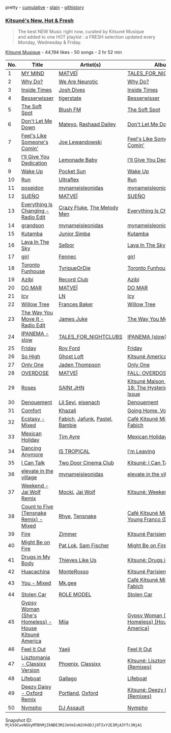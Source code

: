 pretty - [cumulative](/playlists/cumulative/0cc8YMQWsSzODyTpdVB6mI.md) - [plain](/playlists/plain/0cc8YMQWsSzODyTpdVB6mI) - [githistory](https://github.githistory.xyz/mackorone/spotify-playlist-archive/blob/main/playlists/plain/0cc8YMQWsSzODyTpdVB6mI)

### [Kitsuné's New, Hot & Fresh](https://open.spotify.com/playlist/0cc8YMQWsSzODyTpdVB6mI)

> The best NEW Music right now, curated by Kitsuné Musique and added to one HOT playlist : a FRESH selection updated every Monday, Wednesday &amp; Friday.

[Kitsuné Musique](https://open.spotify.com/user/maisonkitsune) - 44,194 likes - 50 songs - 2 hr 52 min

| No. | Title | Artist(s) | Album | Length |
|---|---|---|---|---|
| 1 | [MY MIND](https://open.spotify.com/track/7Kgcz89XMfj4WHtm5nd3mJ) | [MATVEÏ](https://open.spotify.com/artist/2c8JocB8eI6cCGaF5xGoT1) | [TALES\_FOR\_NIGHTCLUBS\_III](https://open.spotify.com/album/1rapZi3fPJc3RLRQdxocM7) | 2:55 |
| 2 | [Why Do?](https://open.spotify.com/track/1HutpfzBYz0KdSo4TUiaRx) | [We Are Neurotic](https://open.spotify.com/artist/6Md8JmF20ZQgz6g54LqdIA) | [Why Do?](https://open.spotify.com/album/0kXuLvPHLYV2OsvqWcdPxh) | 5:48 |
| 3 | [Inside Times](https://open.spotify.com/track/5yiXsIhgEhouvwNsNc6XIE) | [Josh Dives](https://open.spotify.com/artist/0D5RZwiNLoTfvvV1JoySmS) | [Inside Times](https://open.spotify.com/album/5KMl2yl1vBZmheg5NtLqKN) | 3:46 |
| 4 | [Besserwisser](https://open.spotify.com/track/0TP6kkEvdHXoRWAhW8Urva) | [tigerstate](https://open.spotify.com/artist/5IASPTbco70KYmxQwSg8E1) | [Besserwisser](https://open.spotify.com/album/4Dh6k3ofE42IeCCpPQhB5K) | 3:35 |
| 5 | [The Soft Spot](https://open.spotify.com/track/6xf1V275yYwB7nbv8ViGUD) | [Blush FM](https://open.spotify.com/artist/2FeqmH4OmXUDoPeMX6itAb) | [The Soft Spot](https://open.spotify.com/album/7re2LRARUnbzCyChKn61IT) | 3:31 |
| 6 | [Don't Let Me Down](https://open.spotify.com/track/6eowOvcJ7v9OAMzzt9HhPG) | [Mateyo](https://open.spotify.com/artist/0B0O3zN1qA3VmxGoF7sHiE), [Rashaad Dailey](https://open.spotify.com/artist/44jle8k8LxfWM00MnfUbQA) | [Don't Let Me Down](https://open.spotify.com/album/2p3hX6CPLy6Sbk7SExyrq4) | 2:51 |
| 7 | [Feel's Like Someone's Comin'](https://open.spotify.com/track/2EVGocaGZCElznJxqmg2yn) | [Joe Lewandowski](https://open.spotify.com/artist/7vElnPfV9oKuSqfN1Zptbl) | [Feel's Like Someone's Comin'](https://open.spotify.com/album/6oHfW34zDkRBzaldkpGnUt) | 3:03 |
| 8 | [I'll Give You Dedication](https://open.spotify.com/track/5V6zXDdVD7l87y5AxtvUoR) | [Lemonade Baby](https://open.spotify.com/artist/2TZlhPzWNmXh6nWTQHnoxs) | [I'll Give You Dedication](https://open.spotify.com/album/4vrGADeX4iagpCw2MnOORv) | 2:47 |
| 9 | [Wake Up](https://open.spotify.com/track/6BIwfeKvv16gjDnoYSGTdo) | [Pocket Sun](https://open.spotify.com/artist/2AglFpK0fLt8IxuOPC3SbR) | [Wake Up](https://open.spotify.com/album/5hENfb4W17kr2Xq0dnC3hS) | 3:32 |
| 10 | [Run](https://open.spotify.com/track/3g8OkwMxW6PJ4CWgEN6R1H) | [Ultraflex](https://open.spotify.com/artist/0GX25ns6c6gNoBmZyb0Sqg) | [Run](https://open.spotify.com/album/0ngsAnIsTVjlXzgRtJcLJg) | 1:58 |
| 11 | [poseidon](https://open.spotify.com/track/4qpFTWOjbrKueLNSDdjigo) | [mynameisleonidas](https://open.spotify.com/artist/0Jjoj2QyL1AtZ08H6LTTVe) | [mynameisleonidas](https://open.spotify.com/album/2r9YXXiFLz4VB4oSsVYA2h) | 3:26 |
| 12 | [SUEÑO](https://open.spotify.com/track/1iV2awZB7fKegkMmgbhHaV) | [MATVEÏ](https://open.spotify.com/artist/2c8JocB8eI6cCGaF5xGoT1) | [SUEÑO](https://open.spotify.com/album/1df1ycciEzdrKGmzsnEEtX) | 2:26 |
| 13 | [Everything Is Changing \- Radio Edit](https://open.spotify.com/track/5aTCZ0Hc3GtpqcC6mCKTyY) | [Crazy Fluke](https://open.spotify.com/artist/1mVwhF4BGCmj165LyEHVKT), [The Melody Men](https://open.spotify.com/artist/6PSmjKj0zyXGZ4TXoq4dSG) | [Everything Is Changing](https://open.spotify.com/album/02yAJpRDnL6aMkVenvEUlt) | 3:11 |
| 14 | [grandson](https://open.spotify.com/track/1Ztzzizm7xvOtbOWgPnMT0) | [mynameisleonidas](https://open.spotify.com/artist/0Jjoj2QyL1AtZ08H6LTTVe) | [mynameisleonidas](https://open.spotify.com/album/2r9YXXiFLz4VB4oSsVYA2h) | 3:07 |
| 15 | [Kutamba](https://open.spotify.com/track/59VcIlXBZyNLLezqfuD1DI) | [Junior Simba](https://open.spotify.com/artist/0Tr6RBtxQ5DzImZISTfSKn) | [Kutamba](https://open.spotify.com/album/0LGKkarWcOJnv6d4Lnh6Om) | 2:56 |
| 16 | [Lava In The Sky](https://open.spotify.com/track/6DcENaDftcPkVz3fJlnCPD) | [Selbor](https://open.spotify.com/artist/2Fwpx3BZ4GdGQwd1cXVy4t) | [Lava In The Sky](https://open.spotify.com/album/2sQox30QKJooM9auXi0z8v) | 3:11 |
| 17 | [girl](https://open.spotify.com/track/68aPLEBwJmpYMuurXihCct) | [Fennec](https://open.spotify.com/artist/2qtBblNCKBjfVZpIyhyyRN) | [girl](https://open.spotify.com/album/3Y9TCovTQDugO12HmXeW0S) | 2:55 |
| 18 | [Toronto Funhouse](https://open.spotify.com/track/2u1ioR9wjR4FqSPLPoeQvb) | [TyriqueOrDie](https://open.spotify.com/artist/6IyH7Och2DBHZAEBH9t9dE) | [Toronto Funhouse](https://open.spotify.com/album/4HFfB5ovi0fmCt4LrHRzAV) | 2:00 |
| 19 | [Azibi](https://open.spotify.com/track/5cTlfi5VG3ziOXtAh3CV4c) | [Record Club](https://open.spotify.com/artist/4cArYfwQ0BrfSEhaDwhVYQ) | [Azibi](https://open.spotify.com/album/2Bq9G72vRZozfbTIQljekL) | 3:52 |
| 20 | [DO MAR](https://open.spotify.com/track/0ra2NmkSqQzmRE5DUdNUTb) | [MATVEÏ](https://open.spotify.com/artist/2c8JocB8eI6cCGaF5xGoT1) | [DO MAR](https://open.spotify.com/album/1Gdc4ABDwkAAPO6UP3cY7Q) | 2:42 |
| 21 | [Icy](https://open.spotify.com/track/1I7e4AyVqSBOoh6GHttqws) | [LN](https://open.spotify.com/artist/7G6Tv0i12NplnOB2nbwiAJ) | [Icy](https://open.spotify.com/album/4ZAkDbkETjOwhUAt6f0fV5) | 2:44 |
| 22 | [Willow Tree](https://open.spotify.com/track/7HyQKWEzycUMPaKnPWcZet) | [Frances Baker](https://open.spotify.com/artist/5ANQ3S3Wf5JRqJaEwlOUnw) | [Willow Tree](https://open.spotify.com/album/1ZpdgCDupRZoCP6STmmwcb) | 3:27 |
| 23 | [The Way You Move It \- Radio Edit](https://open.spotify.com/track/50wq9ALHIyympgfiXUiHfq) | [James Juke](https://open.spotify.com/artist/6gbPKiUthmk2t7K57AS3mf) | [The Way You Move It](https://open.spotify.com/album/3rmYMf2QUh3D78uBiZApw6) | 3:40 |
| 24 | [IPANEMA \- slow](https://open.spotify.com/track/44z0xS4YJxrsHt3oTvS2ei) | [TALES\_FOR\_NIGHTCLUBS](https://open.spotify.com/artist/1bQcDCkr8KkJBbHtjqAXps) | [IPANEMA \(slow\)](https://open.spotify.com/album/6yTtOrQDLrPodakOvqssbn) | 3:16 |
| 25 | [Friday](https://open.spotify.com/track/3ez3Ey6MYOrwdhamXfwjob) | [Roy Ford](https://open.spotify.com/artist/5gpHAaJzkaLSv0iT2YumRA) | [Friday](https://open.spotify.com/album/3tN72V1QkX2fR2EfoJjTmc) | 3:02 |
| 26 | [So High](https://open.spotify.com/track/5doFTkrPLq1AZYDvAIdn7x) | [Ghost Loft](https://open.spotify.com/artist/4fQHCuys7JZvaQzRvB1kPR) | [Kitsuné America 2](https://open.spotify.com/album/2dVnDTtY8qzYbPTMmw88vX) | 3:06 |
| 27 | [Only One](https://open.spotify.com/track/3y8UYe62ldlvxRgAFGovZq) | [Jaden Thompson](https://open.spotify.com/artist/0mdzsyApmam6OqNr4Z3vKQ) | [Only One](https://open.spotify.com/album/2KMexrqmHK600SRQNJykVb) | 3:01 |
| 28 | [OVERDOSE](https://open.spotify.com/track/7J1idk8GVjvHVh76gMRQtl) | [MATVEÏ](https://open.spotify.com/artist/2c8JocB8eI6cCGaF5xGoT1) | [FALL: OVERDOSE x RUMBA](https://open.spotify.com/album/7Hg7lABFu1peV1dnG4nNJN) | 2:33 |
| 29 | [Roses](https://open.spotify.com/track/379cChcS43x1BGboAC6QUI) | [SAINt JHN](https://open.spotify.com/artist/0H39MdGGX6dbnnQPt6NQkZ) | [Kitsuné Maison Compilation 18: The Hysterical Advisory Issue](https://open.spotify.com/album/6fCFZtSy5xJs3t87nPriYZ) | 2:52 |
| 30 | [Denouement](https://open.spotify.com/track/4ml7mrfUUxg8VtLwnu38nr) | [Lil Seyi](https://open.spotify.com/artist/2Z5C4k6StRPuT2ZipvC00O), [eisenach](https://open.spotify.com/artist/0RO451V3eGOiatc3IQXtG7) | [Denouement](https://open.spotify.com/album/4OM9A1NtnL1vVCuPMj8gfT) | 3:12 |
| 31 | [Comfort](https://open.spotify.com/track/2BmB9dEutF0cDtI5IbT8IE) | [Khazali](https://open.spotify.com/artist/4YrYwip7DToQ8tj6r7ZFVd) | [Going Home, Vol\. 1](https://open.spotify.com/album/4emb3mG0Dm5mJtnMdZm0tz) | 3:37 |
| 32 | [Ecstasy \- Mixed](https://open.spotify.com/track/2PspwQLfDzLUOyaxQ7de5L) | [Fabich](https://open.spotify.com/artist/1mwP5J1kB8clYx0SoNL0uh), [Jafunk](https://open.spotify.com/artist/5KtUig38eqxK2rOtHZnz0k), [Pastel](https://open.spotify.com/artist/6wa2PiIWrIhhz6lRQEGQpO), [Bambie](https://open.spotify.com/artist/2K2zheLCDXiIK9j83oWNxv) | [Café Kitsuné Mixed by Fabich](https://open.spotify.com/album/3MlhqxDLKTzmEHpHlQFBFS) | 2:19 |
| 33 | [Mexican Holiday](https://open.spotify.com/track/6E8XDoU8B9MbYbcAQ2IUBl) | [Tim Ayre](https://open.spotify.com/artist/5iDIPw4XISqyFqD817n4iL) | [Mexican Holiday](https://open.spotify.com/album/7LMpGPGgeAsK7aO4AgmEah) | 3:22 |
| 34 | [Dancing Anymore](https://open.spotify.com/track/3Xd0819paqFQB4LBA8XVb0) | [IS TROPICAL](https://open.spotify.com/artist/148ujrGRexnhpqhRiw0rDi) | [I'm Leaving](https://open.spotify.com/album/5Fjrapit4FBhLL0E1q6z3Z) | 5:18 |
| 35 | [I Can Talk](https://open.spotify.com/track/0Krxo9CPCj98TR3QHqSb8N) | [Two Door Cinema Club](https://open.spotify.com/artist/536BYVgOnRky0xjsPT96zl) | [Kitsuné: I Can Talk \(Remixes\)](https://open.spotify.com/album/0DDPS6mumu79yYixnXOVZF) | 2:57 |
| 36 | [elevate in the village](https://open.spotify.com/track/0ZRKOmFI20AOF2XNKyL4kZ) | [mynameisleonidas](https://open.spotify.com/artist/0Jjoj2QyL1AtZ08H6LTTVe) | [elevate in the village](https://open.spotify.com/album/1hAzBTggPEPrDDVAq1Hktz) | 3:17 |
| 37 | [Weekend \- Jai Wolf Remix](https://open.spotify.com/track/6GXSZaHXyN3QJ7QeoMQSw3) | [Mocki](https://open.spotify.com/artist/5Xrk8HKFWj76Jonuerfupw), [Jai Wolf](https://open.spotify.com/artist/24V5UY0nChKpnb1TBPJhCw) | [Kitsuné: Weekend](https://open.spotify.com/album/1tBXDuJ2OXb7Z2khIAbMlp) | 4:09 |
| 38 | [Count to Five \(Tensnake Remix\) \- Mixed](https://open.spotify.com/track/4bq9akE1BhJPFMd6SZBQa6) | [Rhye](https://open.spotify.com/artist/2AcUPzkVWo81vumdzeLLRN), [Tensnake](https://open.spotify.com/artist/75nC6MXUalYZSOd7OfNkwq) | [Café Kitsuné Mixed by Young Franco \(Day\)](https://open.spotify.com/album/5i1BngTCStALybm8vtOFyN) | 4:26 |
| 39 | [Fire](https://open.spotify.com/track/7ey8VyqgIjVqXQWM2kWkZM) | [Zimmer](https://open.spotify.com/artist/2pts5B2shsEtIVC4onTFKb) | [Kitsuné Parisien 4](https://open.spotify.com/album/4s5nuGCwXlTwmWuP5wlsoE) | 4:02 |
| 40 | [Might Be on Fire](https://open.spotify.com/track/2CwWU5UFHrIHUuGyN7pf5E) | [Pat Lok](https://open.spotify.com/artist/3ZPRZDAAuBrvx1tsIjeFxh), [Sam Fischer](https://open.spotify.com/artist/6L1XC7NrmgWRlwAeLJvVtA) | [Might Be on Fire](https://open.spotify.com/album/4ZbbWUSrvTCjuHCgkDA0W7) | 3:07 |
| 41 | [Drugs in My Body](https://open.spotify.com/track/2OzxUMVcb8RakhwGRJwZGK) | [Thieves Like Us](https://open.spotify.com/artist/5miWG3FgilzOG7dy3aowZc) | [Kitsuné: Drugs in My Body](https://open.spotify.com/album/7KRC3eWmoCTMP2t7c8o7ZH) | 3:36 |
| 42 | [Huacachina](https://open.spotify.com/track/3zRhKaZXEUGrJqMGN5KtXy) | [MonteRosso](https://open.spotify.com/artist/2jmgwssZmQ2Eq2ibRXkSA1) | [Kitsuné Parisien 4](https://open.spotify.com/album/4s5nuGCwXlTwmWuP5wlsoE) | 3:33 |
| 43 | [You \- Mixed](https://open.spotify.com/track/6EjgpCbSTdNMjFiBVCQwxt) | [Mk.gee](https://open.spotify.com/artist/7tr9pbgNEKtG0GQTKe08Tz) | [Café Kitsuné Mixed by Fabich](https://open.spotify.com/album/3MlhqxDLKTzmEHpHlQFBFS) | 4:42 |
| 44 | [Stolen Car](https://open.spotify.com/track/5vVWrefc29nd8RdBu7wdfv) | [ROLE MODEL](https://open.spotify.com/artist/1dy5WNgIKQU6ezkpZs4y8z) | [Stolen Car](https://open.spotify.com/album/3b0iQA7R2HhxAlexKYyfbM) | 3:14 |
| 45 | [Gypsy Woman \(She's Homeless\) \- House Kitsuné America](https://open.spotify.com/track/4mCk2GnFtnSGN8qzaV8xKu) | [Mija](https://open.spotify.com/artist/1NpKmfDYMhw1KJIIUCsX4O) | [Gypsy Woman \(She's Homeless\) \[House Kitsuné America\]](https://open.spotify.com/album/0b1ex0LTG3T89fdnzDveVF) | 4:29 |
| 46 | [Feel It Out](https://open.spotify.com/track/1tn1ATtQZRowNVBNIXolxJ) | [Yaeji](https://open.spotify.com/artist/2RqrWplViWHSGLzlhmDcbt) | [Feel It Out](https://open.spotify.com/album/3Dd6Cu0NpDYjXiZILk66z9) | 3:16 |
| 47 | [Lisztomania \- Classixx Version](https://open.spotify.com/track/378HDaqOZxzBkEIHzBzAJr) | [Phoenix](https://open.spotify.com/artist/1xU878Z1QtBldR7ru9owdU), [Classixx](https://open.spotify.com/artist/0vUTfcBDZZo2OUQJci5UNZ) | [Kitsuné: Lisztomania \(Remixes\)](https://open.spotify.com/album/393Oc9jktBl8cNFrcEkSJT) | 5:04 |
| 48 | [Lifeboat](https://open.spotify.com/track/5bRuN9292QEQbwPXvbAWEf) | [Gallago](https://open.spotify.com/artist/1fhwDatVdLS9Y7IpP0jfK6) | [Lifeboat](https://open.spotify.com/album/1qsHZAJBNUvYZ1GcWGf96Y) | 4:46 |
| 49 | [Deezy Daisy \- Oxford Remix](https://open.spotify.com/track/5EHEEtGjuDstWdlPJk8aiY) | [Portland](https://open.spotify.com/artist/3t56cz9dhL53ioNIZFCDBo), [Oxford](https://open.spotify.com/artist/0RcOhppBdwj9IPV5ByDV8X) | [Kitsuné: Deezy Daisy \(Remixes\)](https://open.spotify.com/album/3xct0okCH1yFJPQ7Sc1iU2) | 4:27 |
| 50 | [Nympho](https://open.spotify.com/track/7BShG8FX4glHiyOrh7dbET) | [DJ Assault](https://open.spotify.com/artist/3yoyUFgb11DMp1KrsJoQZU) | [Nympho](https://open.spotify.com/album/1IisYeFNyLYwdJdg0eW1V5) | 4:01 |

Snapshot ID: `Mjk5OCwxNGUyMTBhMjZkNDE3M2JmYmIxN2VkODJjOTIxY2E1MjA3YTc3NjA1`

